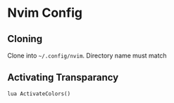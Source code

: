 # Nvim Config

## Cloning
Clone into `~/.config/nvim`.  Directory name must match

## Activating Transparancy
```
lua ActivateColors()
``` 

